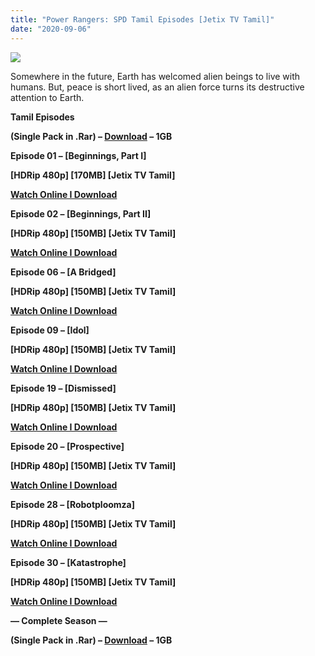 ```yaml
---
title: "Power Rangers: SPD Tamil Episodes [Jetix TV Tamil]"
date: "2020-09-06"
---
```


[![](https://1.bp.blogspot.com/-3mcPngIDQ_c/X1TGaWoDVmI/AAAAAAAABIQ/9Lr952Gcv_stWxiFX03LU6SN2D2Y3sEVACLcBGAsYHQ/s16000/Power-Ranger-image-power-ranger-36803754-1024-768.jpg)](https://1.bp.blogspot.com/-3mcPngIDQ_c/X1TGaWoDVmI/AAAAAAAABIQ/9Lr952Gcv_stWxiFX03LU6SN2D2Y3sEVACLcBGAsYHQ/s1024/Power-Ranger-image-power-ranger-36803754-1024-768.jpg)

Somewhere in the future, Earth has welcomed alien beings to live with humans. But, peace is short lived, as an alien force turns its destructive attention to Earth.

**Tamil Episodes**

**(Single Pack in .Rar) – [Download](http://gestyy.com/eedGXW) – 1GB**

**Episode 01 – \[Beginnings, Part I\]**

**\[HDRip 480p\] \[170MB\] \[Jetix TV Tamil\]**

**[Watch Online I Download](https://drive.google.com/file/d/15UkCsoQeNKfok5dODoxmCpQ_dEfI1EN7/view?usp=sharing)**

**Episode 02 – \[Beginnings, Part II\]**

**\[HDRip 480p\] \[150MB\] \[Jetix TV Tamil\]**

**[Watch Online I Download](https://drive.google.com/file/d/1XS_wtRmwZvJ84sdOSXC6pfoZjfjWr4PJ/view?usp=sharing)**

**Episode 06 – \[****A Bridged****\]**

**\[HDRip 480p\] \[150MB\] \[Jetix TV Tamil\]**

**[Watch Online I Download](https://drive.google.com/file/d/1YFLylrVU2mAEmSiJ9s8XlV_4ljUYHMbV/view?usp=sharing)**

**Episode 09 – \[Idol\]**

**\[HDRip 480p\] \[150MB\] \[Jetix TV Tamil\]**

**[Watch Online I Download](https://drive.google.com/file/d/1k0ZKsShvGKkycagDDYtSg0hIoG2WG9O2/view?usp=sharing)**

**Episode 19 – \[Dismissed\]**

**\[HDRip 480p\] \[150MB\] \[Jetix TV Tamil\]**

**[Watch Online I Download](https://drive.google.com/file/d/15TWdxqPJVRG8LfUGbzDGzRc9F674mv9X/view?usp=sharing)**

**Episode 20 – \[****Prospective****\]**

**\[HDRip 480p\] \[150MB\] \[Jetix TV Tamil\]**

**[Watch Online I Download](https://drive.google.com/file/d/1RMsYUJAwFpx_Np__QBMIHK342dbfOheM/view?usp=sharing)**

**Episode 28 – \[****Robotploomza****\]**

**\[HDRip 480p\] \[150MB\] \[Jetix TV Tamil\]**

**[Watch Online I Download](https://drive.google.com/file/d/1EchLpKbToTqJcA_3_FGBUm9KxpIjKsnZ/view?usp=sharing)**

**Episode 30 – \[Katastrophe\]**

**\[HDRip 480p\] \[150MB\] \[Jetix TV Tamil\]**

**[Watch Online I Download](https://drive.google.com/file/d/1VV3sDsk1VKrBk33jZBX6pBK86SUX9HFL/view?usp=sharing)**

**— Complete Season —** 

**(Single Pack in .Rar) – [Download](http://gestyy.com/eedGXW) – 1GB**
